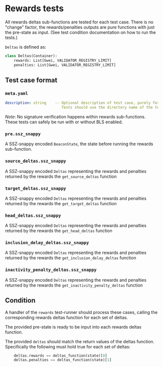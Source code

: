 # Rewards tests

All rewards deltas sub-functions are tested for each test case.
There is no "change" factor, the rewards/penalties outputs are pure functions with just the pre-state as input.
(See test condition documentation on how to run the tests.)

`Deltas` is defined as:
```python
class Deltas(Container):
    rewards: List[Gwei, VALIDATOR_REGISTRY_LIMIT]
    penalties: List[Gwei, VALIDATOR_REGISTRY_LIMIT]
```

## Test case format

### `meta.yaml`

```yaml
description: string    -- Optional description of test case, purely for debugging purposes.
                          Tests should use the directory name of the test case as identifier, not the description.
```

_Note_: No signature verification happens within rewards sub-functions. These
 tests can safely be run with or without BLS enabled.

### `pre.ssz_snappy`

A SSZ-snappy encoded `BeaconState`, the state before running the rewards sub-function.

### `source_deltas.ssz_snappy`

A SSZ-snappy encoded `Deltas` representing the rewards and penalties returned by the rewards the `get_source_deltas` function

### `target_deltas.ssz_snappy`

A SSZ-snappy encoded `Deltas` representing the rewards and penalties returned by the rewards the `get_target_deltas` function

### `head_deltas.ssz_snappy`

A SSZ-snappy encoded `Deltas` representing the rewards and penalties returned by the rewards the `get_head_deltas` function

### `inclusion_delay_deltas.ssz_snappy`

A SSZ-snappy encoded `Deltas` representing the rewards and penalties returned by the rewards the `get_inclusion_delay_deltas` function

### `inactivity_penalty_deltas.ssz_snappy`

A SSZ-snappy encoded `Deltas` representing the rewards and penalties returned by the rewards the `get_inactivity_penalty_deltas` function

## Condition

A handler of the `rewards` test-runner should process these cases, 
 calling the corresponding rewards deltas function for each set of deltas.

The provided pre-state is ready to be input into each rewards deltas function.

The provided `deltas` should match the return values of the
 deltas function. Specifically the following must hold true for each set of deltas:

```python
    deltas.rewards == deltas_function(state)[0]
    deltas.penalties == deltas_function(state)[1]
```
